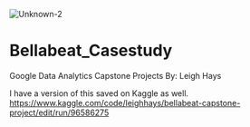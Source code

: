 
![Unknown-2](https://user-images.githubusercontent.com/68507597/170092857-305d880f-ea2e-4774-bc8d-e6bee2b2bc5b.png)

# Bellabeat_Casestudy
Google Data Analytics Capstone Projects
By:  Leigh Hays

I have a version of this saved on Kaggle as well.
https://www.kaggle.com/code/leighhays/bellabeat-capstone-project/edit/run/96586275
